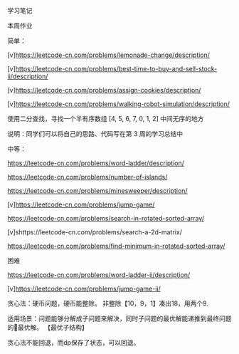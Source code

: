 学习笔记

本周作业

简单：

[v]https://leetcode-cn.com/problems/lemonade-change/description/

[v]https://leetcode-cn.com/problems/best-time-to-buy-and-sell-stock-ii/description/

[v]https://leetcode-cn.com/problems/assign-cookies/description/

[v]https://leetcode-cn.com/problems/walking-robot-simulation/description/

使用二分查找，寻找一个半有序数组 [4, 5, 6, 7, 0, 1, 2] 中间无序的地方

说明：同学们可以将自己的思路、代码写在第 3 周的学习总结中

中等：

https://leetcode-cn.com/problems/word-ladder/description/

https://leetcode-cn.com/problems/number-of-islands/

https://leetcode-cn.com/problems/minesweeper/description/

[v]https://leetcode-cn.com/problems/jump-game/

https://leetcode-cn.com/problems/search-in-rotated-sorted-array/

[v]shttps://leetcode-cn.com/problems/search-a-2d-matrix/

https://leetcode-cn.com/problems/find-minimum-in-rotated-sorted-array/

困难

https://leetcode-cn.com/problems/word-ladder-ii/description/

[v]https://leetcode-cn.com/problems/jump-game-ii/


贪心法：硬币问题，硬币能整除。 非整除【10，9，1】凑出18，用两个9.

适用场景：问题能够分解成子问题来解决，同时子问题的最优解能递推到最终问题的最优解。 【最优子结构】

贪心法不能回退，而dp保存了状态，可以回退。
